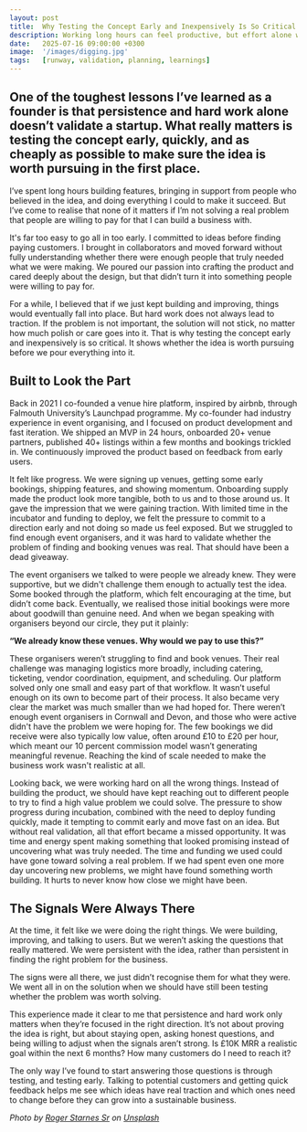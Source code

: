 ```yaml
---
layout: post
title:  Why Testing the Concept Early and Inexpensively Is So Critical
description: Working long hours can feel productive, but effort alone won’t rescue a weak idea. Testing the concept early and inexpensively is crucial to ensure we’re heading in the right direction.
date:   2025-07-16 09:00:00 +0300
image:  '/images/digging.jpg'
tags:   [runway, validation, planning, learnings]
---
```


## One of the toughest lessons I’ve learned as a founder is that persistence and hard work alone doesn’t validate a startup. What really matters is testing the concept early, quickly, and as cheaply as possible to make sure the idea is worth pursuing in the first place.

I’ve spent long hours building features, bringing in support from people who believed in the idea, and doing everything I could to make it succeed. But I’ve come to realise that none of it matters if I’m not solving a real problem that people are willing to pay for that I can build a business with.

It's far too easy to go all in too early. I committed to ideas before finding paying customers. I brought in collaborators and moved forward without fully understanding whether there were enough people that truly needed what we were making. We poured our passion into crafting the product and cared deeply about the design, but that didn’t turn it into something people were willing to pay for.

For a while, I believed that if we just kept building and improving, things would eventually fall into place. But hard work does not always lead to traction. If the problem is not important, the solution will not stick, no matter how much polish or care goes into it. That is why testing the concept early and inexpensively is so critical. It shows whether the idea is worth pursuing before we pour everything into it.

## Built to Look the Part

Back in 2021 I co-founded a venue hire platform, inspired by airbnb, through Falmouth University’s Launchpad programme. My co-founder had industry experience in event organising, and I focused on product development and fast iteration. We shipped an MVP in 24 hours, onboarded 20+ venue partners, published 40+ listings within a few months and bookings trickled in. We continuously improved the product based on feedback from early users.

It felt like progress. We were signing up venues, getting some early bookings, shipping features, and showing momentum. Onboarding supply made the product look more tangible, both to us and to those around us. It gave the impression that we were gaining traction. With limited time in the incubator and funding to deploy, we felt the pressure to commit to a direction early and not doing so made us feel exposed. But we struggled to find enough event organisers, and it was hard to validate whether the problem of finding and booking venues was real. That should have been a dead giveaway.

The event organisers we talked to were people we already knew. They were supportive, but we didn't challenge them enough to actually test the idea. Some booked through the platform, which felt encouraging at the time, but didn’t come back. Eventually, we realised those initial bookings were more about goodwill than genuine need. And when we began speaking with organisers beyond our circle, they put it plainly:

**“We already know these venues. Why would we pay to use this?”**

These organisers weren’t struggling to find and book venues. Their real challenge was managing logistics more broadly, including catering, ticketing, vendor coordination, equipment, and scheduling. Our platform solved only one small and easy part of that workflow. It wasn’t useful enough on its own to become part of their process. It also became very clear the market was much smaller than we had hoped for. There weren’t enough event organisers in Cornwall and Devon, and those who were active didn't have the problem we were hoping for. The few bookings we did receive were also typically low value, often around £10 to £20 per hour, which meant our 10 percent commission model wasn’t generating meaningful revenue. Reaching the kind of scale needed to make the business work wasn't realistic at all.

Looking back, we were working hard on all the wrong things. Instead of building the product, we should have kept reaching out to different people to try to find a high value problem we could solve. The pressure to show progress during incubation, combined with the need to deploy funding quickly, made it tempting to commit early and move fast on an idea. But without real validation, all that effort became a missed opportunity. It was time and energy spent making something that looked promising instead of uncovering what was truly needed. The time and funding we used could have gone toward solving a real problem. If we had spent even one more day uncovering new problems, we might have found something worth building. It hurts to never know how close we might have been.

## The Signals Were Always There

At the time, it felt like we were doing the right things. We were building, improving, and talking to users. But we weren’t asking the questions that really mattered. We were persistent with the idea, rather than persistent in finding the right problem for the business.

The signs were all there, we just didn’t recognise them for what they were. We went all in on the solution when we should have still been testing whether the problem was worth solving.

This experience made it clear to me that persistence and hard work only matters when they’re focused in the right direction. It’s not about proving the idea is right, but about staying open, asking honest questions, and being willing to adjust when the signals aren’t strong. Is £10K MRR a realistic goal within the next 6 months? How many customers do I need to reach it?

The only way I’ve found to start answering those questions is through testing, and testing early. Talking to potential customers and getting quick feedback helps me see which ideas have real traction and which ones need to change before they can grow into a sustainable business.

*Photo by [Roger Starnes Sr](https://unsplash.com/@rstar50) on [Unsplash](https://unsplash.com/photos/a-man-digging-in-the-sand-_0fQJVDDB8I)*